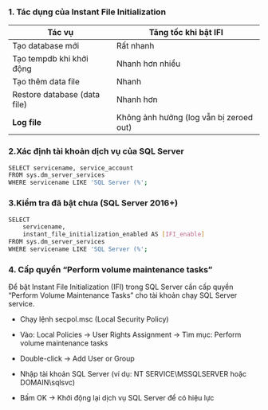 ### 1. Tác dụng của Instant File Initialization

| Tác vụ                       | Tăng tốc khi bật IFI                      |
| ---------------------------- | ----------------------------------------- |
| Tạo database mới             | Rất nhanh                                 |
| Tạo tempdb khi khởi động     | Nhanh hơn nhiều                           |
| Tạo thêm data file           | Nhanh                                     |
| Restore database (data file) | Nhanh hơn                                 |
| **Log file**                 | Không ảnh hưởng (log vẫn bị zeroed out)   |

### 2.Xác định tài khoản dịch vụ của SQL Server

```bash
SELECT servicename, service_account
FROM sys.dm_server_services
WHERE servicename LIKE 'SQL Server (%';
```

### 3.Kiểm tra đã bật chưa (SQL Server 2016+)

```bash
SELECT
    servicename,
    instant_file_initialization_enabled AS [IFI_enable]
FROM sys.dm_server_services
WHERE servicename LIKE 'SQL Server (%';
```

### 4. Cấp quyền “Perform volume maintenance tasks”

Để bật Instant File Initialization (IFI) trong SQL Server cần cấp quyền “Perform Volume Maintenance Tasks” cho tài khoản chạy SQL Server service.

- Chạy lệnh secpol.msc (Local Security Policy)

- Vào: Local Policies → User Rights Assignment → Tìm mục: Perform volume maintenance tasks

- Double-click → Add User or Group

- Nhập tài khoản SQL Server (ví dụ: NT SERVICE\MSSQLSERVER hoặc DOMAIN\sqlsvc)

- Bấm OK → Khởi động lại dịch vụ SQL Server để có hiệu lực